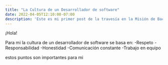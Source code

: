 ```yaml
---
title: "La Cultura de un Desarrollador de software"
date: 2022-04-05T12:10:00-07:00
description: 'Este es mi primer post de la travesía en la Misión de Backend con Node JS de Launch X.'
---
```


¡Hola!

Para mi la cultura de un desarrollador de software se basa en:
-Respeto
-Responsabilidad
-Honestidad
-Comunicación constante
-Trabajo en equipo

estos puntos son importantes para mi
